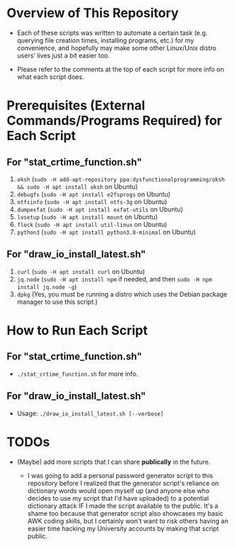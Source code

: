
# Overview of This Repository #

 - Each of these scripts was written to automate a certain task (e.g. querying file
   creation times, installing programs, etc.) for my convenience, and hopefully
   may make some other Linux/Unix distro users' lives just a bit easier too.

 - Please refer to the comments at the top of each script for more info on what each script does.

# Prerequisites (External Commands/Programs Required) for Each Script #

## For "stat_crtime_function.sh" ##

 1. `oksh` (`sudo -H add-apt-repository ppa:dysfunctionalprogramming/oksh && sudo -H apt install oksh` on Ubuntu)
 2. `debugfs` (`sudo -H apt install e2fsprogs` on Ubuntu)
 3. `ntfsinfo` (`sudo -H apt install ntfs-3g` on Ubuntu)
 4. `dumpexfat` (`sudo -H apt install exfat-utils` on Ubuntu)
 5. `losetup` (`sudo -H apt install mount` on Ubuntu)
 6. `flock` (`sudo -H apt install util-linux` on Ubuntu)
 7. `python3` (`sudo -H apt install python3.8-minimal` on Ubuntu)

## For "draw_io_install_latest.sh" ##

 1. `curl` (`sudo -H apt install curl` on Ubuntu)
 2. `jq.node` (`sudo -H apt install npm` if needed, and then `sudo -H npm install jq.node -g`)
 3. `dpkg` (Yes, you must be running a distro which uses the Debian package manager to use this script.)

# How to Run Each Script #

## For "stat_crtime_function.sh" ##

- `./stat_crtime_function.sh` for more info.

## For "draw_io_install_latest.sh" ##

- Usage: `./draw_io_install_latest.sh [--verbose]`

# TODOs #

- (Maybe) add more scripts that I can share **publically** in the future.

  - I was going to add a personal password generator script to this repository before
    I realized that the generator script's reliance on dictionary words would open myself
    up (and anyone else who decides to use my script that I'd have uploaded) to a potential
    dictionary attack IF I made the script available to the public.  It's a shame too because
    that generator script also showcases my basic AWK coding skills, but I certainly won't
    want to risk others having an easier time hacking my University accounts by making
    that script public.

